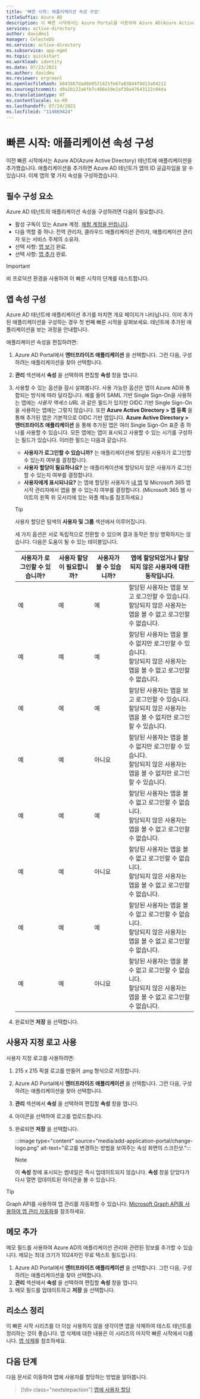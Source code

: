 ```yaml
---
title: '빠른 시작: 애플리케이션 속성 구성'
titleSuffix: Azure AD
description: 이 빠른 시작에서는 Azure Portal을 사용하여 Azure AD(Azure Active Directory) 테넌트에 등록된 애플리케이션을 구성합니다.
services: active-directory
author: davidmu1
manager: CelesteDG
ms.service: active-directory
ms.subservice: app-mgmt
ms.topic: quickstart
ms.workload: identity
ms.date: 07/23/2021
ms.author: davidmu
ms.reviewer: ergreenl
ms.openlocfilehash: b043867dad8e9571421fe67a83844f8d13a04212
ms.sourcegitcommit: d9a2b122a6fb7c406e19e2af30a47643122c04da
ms.translationtype: HT
ms.contentlocale: ko-KR
ms.lasthandoff: 07/24/2021
ms.locfileid: "114669424"
---
```

# <a name="quickstart-configure-properties-for-an-application"></a>빠른 시작: 애플리케이션 속성 구성

이전 빠른 시작에서는 Azure AD(Azure Active Directory) 테넌트에 애플리케이션을 추가했습니다. 애플리케이션을 추가하면 Azure AD 테넌트가 앱의 ID 공급자임을 알 수 있습니다. 이제 앱의 몇 가지 속성을 구성하겠습니다.

## <a name="prerequisites"></a>필수 구성 요소

Azure AD 테넌트의 애플리케이션 속성을 구성하려면 다음이 필요합니다.

- 활성 구독이 있는 Azure 계정. [체험 계정을 만듭니다](https://azure.microsoft.com/free/?WT.mc_id=A261C142F).
- 다음 역할 중 하나: 전역 관리자, 클라우드 애플리케이션 관리자, 애플리케이션 관리자 또는 서비스 주체의 소유자.
- 선택 사항: [앱 보기](view-applications-portal.md) 완료.
- 선택 사항: [앱 추가](add-application-portal.md) 완료.

>[!IMPORTANT]
>비 프로덕션 환경을 사용하여 이 빠른 시작의 단계를 테스트합니다.

## <a name="configure-app-properties"></a>앱 속성 구성

Azure AD 테넌트에 애플리케이션 추가를 마치면 개요 페이지가 나타납니다. 이미 추가된 애플리케이션을 구성하는 경우 첫 번째 빠른 시작을 살펴보세요. 테넌트에 추가된 애플리케이션을 보는 과정을 안내합니다.

애플리케이션 속성을 편집하려면:

1. Azure AD Portal에서 **엔터프라이즈 애플리케이션** 을 선택합니다. 그런 다음, 구성하려는 애플리케이션을 찾아 선택합니다.
2. **관리** 섹션에서 **속성** 을 선택하여 편집할 **속성** 창을 엽니다.
3. 사용할 수 있는 옵션을 잠시 살펴봅니다. 사용 가능한 옵션은 앱이 Azure AD와 통합되는 방식에 따라 달라집니다. 예를 들어 SAML 기반 Single Sign-On을 사용하는 앱에는 *사용자 액세스 URL* 과 같은 필드가 있지만 OIDC 기반 Single Sign-On을 사용하는 앱에는 그렇지 않습니다. 또한 **Azure Active Directory > 앱 등록** 을 통해 추가된 앱은 기본적으로 OIDC 기반 앱입니다. **Azure Active Directory > 엔터프라이즈 애플리케이션** 을 통해 추가된 앱은 여러 Single Sign-On 표준 중 하나를 사용할 수 있습니다. 모든 앱에는 앱이 표시되고 사용할 수 있는 시기를 구성하는 필드가 있습니다. 이러한 필드는 다음과 같습니다.
    - **사용자가 로그인할 수 있습니까?** 는 애플리케이션에 할당된 사용자가 로그인할 수 있는지 여부를 결정합니다.
    - **사용자 할당이 필요하나요?** 는 애플리케이션에 할당되지 않은 사용자가 로그인할 수 있는지 여부를 결정합니다.
    - **사용자에게 표시되나요?** 는 앱에 할당된 사용자가 [내 앱](https://myapps.microsoft.com) 및 Microsoft 365 앱 시작 관리자에서 앱을 볼 수 있는지 여부를 결정합니다. (Microsoft 365 웹 사이트의 왼쪽 위 모서리에 있는 와플 메뉴를 참조하세요.)

    > [!TIP]
    > 사용자 할당은 탐색의 **사용자 및 그룹** 섹션에서 이루어집니다.

    세 가지 옵션은 서로 독립적으로 전환할 수 있으며 결과 동작은 항상 명확하지는 않습니다. 다음은 도움이 될 수 있는 테이블입니다.

    | 사용자가 로그인할 수 있습니까? | 사용자 할당이 필요합니까? | 사용자가 볼 수 있습니까? | 앱에 할당되었거나 할당되지 않은 사용자에 대한 동작입니다. |
    |---|---|---|---|
    | 예 | 예 | 예 | 할당된 사용자는 앱을 보고 로그인할 수 있습니다.<br>할당되지 않은 사용자는 앱을 볼 수 없고 로그인할 수 없습니다. |
    | 예 | 예 | 예  | 할당된 사용자는 앱을 볼 수 없지만 로그인할 수 있습니다.<br>할당되지 않은 사용자는 앱을 볼 수 없고 로그인할 수 없습니다. |
    | 예 | 예  | 예 | 할당된 사용자는 앱을 보고 로그인할 수 있습니다.<br>할당되지 않은 사용자는 앱을 볼 수 없지만 로그인할 수 있습니다. |
    | 예 | 예  | 아니요  | 할당된 사용자는 앱을 볼 수 없지만 로그인할 수 있습니다.<br>할당되지 않은 사용자는 앱을 볼 수 없지만 로그인할 수 있습니다. |
    | 예  | 예 | 예 | 할당된 사용자는 앱을 볼 수 없고 로그인할 수 없습니다.<br>할당되지 않은 사용자는 앱을 볼 수 없고 로그인할 수 없습니다. |
    | 예  | 예 | 아니요  | 할당된 사용자는 앱을 볼 수 없고 로그인할 수 없습니다.<br>할당되지 않은 사용자는 앱을 볼 수 없고 로그인할 수 없습니다. |
    | 예  | 예  | 예 | 할당된 사용자는 앱을 볼 수 없고 로그인할 수 없습니다.<br>할당되지 않은 사용자는 앱을 볼 수 없고 로그인할 수 없습니다. |
    | 예  | 예  | 아니요  | 할당된 사용자는 앱을 볼 수 없고 로그인할 수 없습니다.<br>할당되지 않은 사용자는 앱을 볼 수 없고 로그인할 수 없습니다. |

4. 완료되면 **저장** 을 선택합니다.

## <a name="use-a-custom-logo"></a>사용자 지정 로고 사용

사용자 지정 로고를 사용하려면:

1. 215 x 215 픽셀 로고를 만들어 .png 형식으로 저장합니다.
2. Azure AD Portal에서 **엔터프라이즈 애플리케이션** 을 선택합니다. 그런 다음, 구성하려는 애플리케이션을 찾아 선택합니다.
3. **관리** 섹션에서 **속성** 을 선택하여 편집할 **속성** 창을 엽니다.
4. 아이콘을 선택하여 로고를 업로드합니다.
5. 완료되면 **저장** 을 선택합니다.

    :::image type="content" source="media/add-application-portal/change-logo.png" alt-text="로고를 변경하는 방법을 보여주는 속성 화면의 스크린샷.":::

   > [!NOTE]
   > 이 **속성** 창에 표시되는 썸네일은 즉시 업데이트되지 않습니다. **속성** 창을 닫았다가 다시 열면 업데이트된 아이콘을 볼 수 있습니다.

> [!TIP]
> Graph API를 사용하여 앱 관리를 자동화할 수 있습니다. [Microsoft Graph API를 사용하여 앱 관리 자동화](/graph/application-saml-sso-configure-api)를 참조하세요.

## <a name="add-notes"></a>메모 추가

메모 필드를 사용하여 Azure AD의 애플리케이션 관리와 관련된 정보를 추가할 수 있습니다. 메모는 최대 크기가 1024자인 무료 텍스트 필드입니다.

1. Azure AD Portal에서 **엔터프라이즈 애플리케이션** 을 선택합니다. 그런 다음, 구성하려는 애플리케이션을 찾아 선택합니다.
2. **관리** 섹션에서 **속성** 을 선택하여 편집할 **속성** 창을 엽니다.
3. 메모 필드를 업데이트하고 **저장** 을 선택합니다.

## <a name="clean-up-resources"></a>리소스 정리

이 빠른 시작 시리즈를 더 이상 사용하지 않을 생각이면 앱을 삭제하여 테스트 테넌트를 정리하는 것이 좋습니다. 앱 삭제에 대한 내용은 이 시리즈의 마지막 빠른 시작에서 다룹니다. [앱 삭제](delete-application-portal.md)를 참조하세요.

## <a name="next-steps"></a>다음 단계

다음 문서로 이동하여 앱에 사용자를 할당하는 방법을 알아봅니다.
> [!div class="nextstepaction"]
> [앱에 사용자 할당](add-application-portal-assign-users.md)
